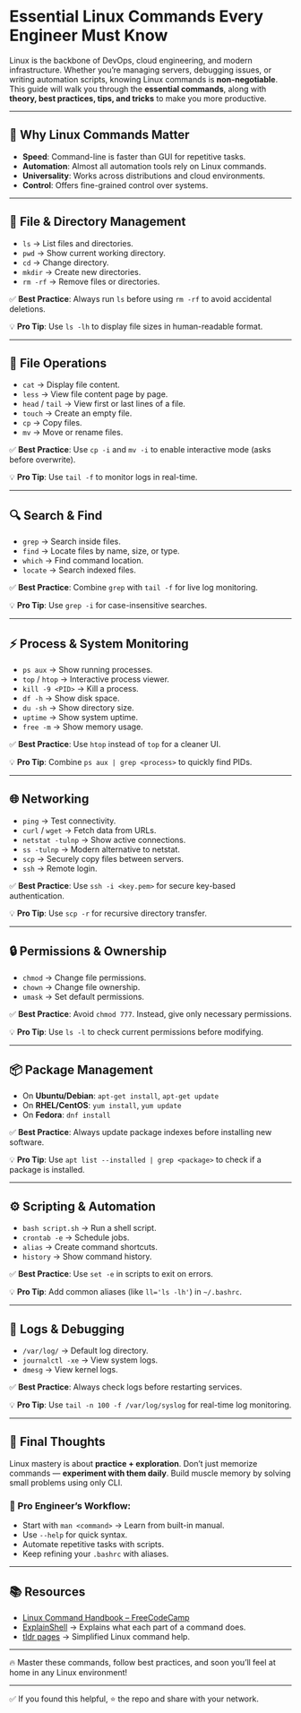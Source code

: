 # Essential Linux Commands Every Engineer Must Know

Linux is the backbone of DevOps, cloud engineering, and modern infrastructure. Whether you’re managing servers, debugging issues, or writing automation scripts, knowing Linux commands is **non-negotiable**. This guide will walk you through the **essential commands**, along with **theory, best practices, tips, and tricks** to make you more productive.

---

## 📌 Why Linux Commands Matter

* **Speed**: Command-line is faster than GUI for repetitive tasks.
* **Automation**: Almost all automation tools rely on Linux commands.
* **Universality**: Works across distributions and cloud environments.
* **Control**: Offers fine-grained control over systems.

---

## 🔑 File & Directory Management

* `ls` → List files and directories.
* `pwd` → Show current working directory.
* `cd` → Change directory.
* `mkdir` → Create new directories.
* `rm -rf` → Remove files or directories.

✅ **Best Practice**: Always run `ls` before using `rm -rf` to avoid accidental deletions.

💡 **Pro Tip**: Use `ls -lh` to display file sizes in human-readable format.

---

## 📂 File Operations

* `cat` → Display file content.
* `less` → View file content page by page.
* `head` / `tail` → View first or last lines of a file.
* `touch` → Create an empty file.
* `cp` → Copy files.
* `mv` → Move or rename files.

✅ **Best Practice**: Use `cp -i` and `mv -i` to enable interactive mode (asks before overwrite).

💡 **Pro Tip**: Use `tail -f` to monitor logs in real-time.

---

## 🔍 Search & Find

* `grep` → Search inside files.
* `find` → Locate files by name, size, or type.
* `which` → Find command location.
* `locate` → Search indexed files.

✅ **Best Practice**: Combine `grep` with `tail -f` for live log monitoring.

💡 **Pro Tip**: Use `grep -i` for case-insensitive searches.

---

## ⚡ Process & System Monitoring

* `ps aux` → Show running processes.
* `top` / `htop` → Interactive process viewer.
* `kill -9 <PID>` → Kill a process.
* `df -h` → Show disk space.
* `du -sh` → Show directory size.
* `uptime` → Show system uptime.
* `free -m` → Show memory usage.

✅ **Best Practice**: Use `htop` instead of `top` for a cleaner UI.

💡 **Pro Tip**: Combine `ps aux | grep <process>` to quickly find PIDs.

---

## 🌐 Networking

* `ping` → Test connectivity.
* `curl` / `wget` → Fetch data from URLs.
* `netstat -tulnp` → Show active connections.
* `ss -tulnp` → Modern alternative to netstat.
* `scp` → Securely copy files between servers.
* `ssh` → Remote login.

✅ **Best Practice**: Use `ssh -i <key.pem>` for secure key-based authentication.

💡 **Pro Tip**: Use `scp -r` for recursive directory transfer.

---

## 🔒 Permissions & Ownership

* `chmod` → Change file permissions.
* `chown` → Change file ownership.
* `umask` → Set default permissions.

✅ **Best Practice**: Avoid `chmod 777`. Instead, give only necessary permissions.

💡 **Pro Tip**: Use `ls -l` to check current permissions before modifying.

---

## 📦 Package Management

* On **Ubuntu/Debian**: `apt-get install`, `apt-get update`
* On **RHEL/CentOS**: `yum install`, `yum update`
* On **Fedora**: `dnf install`

✅ **Best Practice**: Always update package indexes before installing new software.

💡 **Pro Tip**: Use `apt list --installed | grep <package>` to check if a package is installed.

---

## ⚙️ Scripting & Automation

* `bash script.sh` → Run a shell script.
* `crontab -e` → Schedule jobs.
* `alias` → Create command shortcuts.
* `history` → Show command history.

✅ **Best Practice**: Use `set -e` in scripts to exit on errors.

💡 **Pro Tip**: Add common aliases (like `ll='ls -lh'`) in `~/.bashrc`.

---

## 📝 Logs & Debugging

* `/var/log/` → Default log directory.
* `journalctl -xe` → View system logs.
* `dmesg` → View kernel logs.

✅ **Best Practice**: Always check logs before restarting services.

💡 **Pro Tip**: Use `tail -n 100 -f /var/log/syslog` for real-time log monitoring.

---

## 🎯 Final Thoughts

Linux mastery is about **practice + exploration**. Don’t just memorize commands — **experiment with them daily**. Build muscle memory by solving small problems using only CLI.

### 🚀 Pro Engineer’s Workflow:

* Start with `man <command>` → Learn from built-in manual.
* Use `--help` for quick syntax.
* Automate repetitive tasks with scripts.
* Keep refining your `.bashrc` with aliases.

---

## 📚 Resources

* [Linux Command Handbook – FreeCodeCamp](https://www.freecodecamp.org/news/the-linux-commands-handbook/)
* [ExplainShell](https://explainshell.com/) → Explains what each part of a command does.
* [tldr pages](https://tldr.sh/) → Simplified Linux command help.

---

🔥 Master these commands, follow best practices, and soon you’ll feel at home in any Linux environment!

---

✅ If you found this helpful, ⭐ the repo and share with your network.
